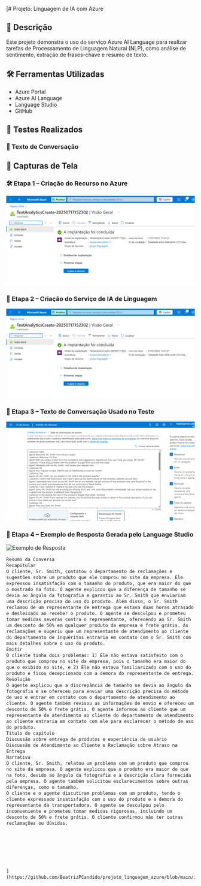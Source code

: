 [# Projeto: Linguagem de IA com Azure

## 🧠 Descrição
Este projeto demonstra o uso do serviço Azure AI Language para realizar tarefas de Processamento de Linguagem Natural (NLP), como análise de sentimento, extração de frases-chave e resumo de texto.

## 🛠️ Ferramentas Utilizadas
- Azure Portal
- Azure AI Language
- Language Studio
- GitHub

## 🧪 Testes Realizados
### 🔹 Texto de Conversação

## 📸 Capturas de Tela

### 🛠️ Etapa 1 – Criação do Recurso no Azure
![Criação do Recurso](https://github.com/BeatrizPCandido/projeto_linguagem_azure/blob/main/imagem_teste_azure/criacao_recurso.png)

### 🤖 Etapa 2 – Criação do Serviço de IA de Linguagem
![Criação IA Linguagem](https://github.com/BeatrizPCandido/projeto_linguagem_azure/blob/main/imagem_teste_azure/criacao-IA-linguagem.png)

### 💬 Etapa 3 – Texto de Conversação Usado no Teste
![Prompt de Conversa](https://github.com/BeatrizPCandido/projeto_linguagem_azure/blob/main/imagem_teste_azure/pronpt_conversa.png)

### 🧪 Etapa 4 – Exemplo de Resposta Gerada pelo Language Studio
![Exemplo de Resposta](https://github.com/BeatrizPCandido/projeto_linguagem_azure/blob/main/imagem_teste_azure/resposta.png)


```plaintext
Resumo da Conversa
Recapitular
O cliente, Sr. Smith, contatou o departamento de reclamações e sugestões sobre um produto que ele comprou no site da empresa. Ele expressou insatisfação com o tamanho do produto, que era maior do que o mostrado na foto. O agente explicou que a diferença de tamanho se devia ao ângulo da fotografia e garantiu ao Sr. Smith que enviariam uma descrição precisa do uso do produto. Além disso, o Sr. Smith reclamou de um representante de entrega que estava duas horas atrasado e desleixado ao receber o produto. O agente se desculpou e prometeu tomar medidas severas contra o representante, oferecendo ao Sr. Smith um desconto de 50% em qualquer produto da empresa e frete grátis. As reclamações e sugeriu que um representante de atendimento ao cliente do departamento de inquéritos entraria em contato com o Sr. Smith com mais detalhes sobre o uso do produto.
Emitir
O cliente tinha dois problemas: 1) Ele não estava satisfeito com o produto que comprou no site da empresa, pois o tamanho era maior do que o exibido no site, e 2) Ele não estava familiarizado com o uso do produto e ficou decepcionado com a demora do representante de entrega.
Resolução
O agente explicou que a discrepância de tamanho se devia ao ângulo da fotografia e se ofereceu para enviar uma descrição precisa do método de uso e entrar em contato com o departamento de atendimento ao cliente. O agente também revisou as informações de envio e ofereceu um desconto de 50% e frete grátis. O agente informou ao cliente que um representante de atendimento ao cliente do departamento de atendimento ao cliente entraria em contato com ele para esclarecer o método de uso do produto.
Título do capítulo
Discussão sobre entrega de produtos e experiência do usuário
Discussão de Atendimento ao Cliente e Reclamação sobre Atraso na Entrega
Narrativa
O cliente, Sr. Smith, relatou um problema com um produto que comprou no site da empresa. O agente explicou que o produto era maior do que na foto, devido ao ângulo da fotografia e à descrição clara fornecida pela empresa. O agente também solicitou esclarecimentos sobre outras diferenças, como o tamanho.
O cliente e o agente discutiram problemas com um produto, tendo o cliente expressado insatisfação com o uso do produto e a demora do representante da transportadora. O agente se desculpou pelo inconveniente e prometeu tomar medidas rigorosas, incluindo um desconto de 50% e frete grátis. O cliente confirmou não ter outras reclamações ou dúvidas.







](https://github.com/BeatrizPCandido/projeto_linguagem_azure/blob/main/imagem_teste_azure/resposta%20.png)
